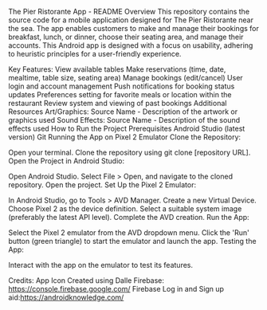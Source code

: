 The Pier Ristorante App - README
Overview
This repository contains the source code for a mobile application designed for The Pier Ristorante near the sea. The app enables customers to make and manage their bookings for breakfast, lunch, or dinner, choose their seating area, and manage their accounts. This Android app is designed with a focus on usability, adhering to heuristic principles for a user-friendly experience.

Key Features:
View available tables
Make reservations (time, date, mealtime, table size, seating area)
Manage bookings (edit/cancel)
User login and account management
Push notifications for booking status updates
Preferences setting for favorite meals or location within the restaurant
Review system and viewing of past bookings
Additional Resources
Art/Graphics: Source Name - Description of the artwork or graphics used
Sound Effects: Source Name - Description of the sound effects used
How to Run the Project
Prerequisites
Android Studio (latest version)
Git
Running the App on Pixel 2 Emulator
Clone the Repository:

Open your terminal.
Clone the repository using git clone [repository URL].
Open the Project in Android Studio:

Open Android Studio.
Select File > Open, and navigate to the cloned repository.
Open the project.
Set Up the Pixel 2 Emulator:

In Android Studio, go to Tools > AVD Manager.
Create a new Virtual Device.
Choose Pixel 2 as the device definition.
Select a suitable system image (preferably the latest API level).
Complete the AVD creation.
Run the App:

Select the Pixel 2 emulator from the AVD dropdown menu.
Click the 'Run' button (green triangle) to start the emulator and launch the app.
Testing the App:

Interact with the app on the emulator to test its features.

Credits:
App Icon Created using Dalle 
Firebase: https://console.firebase.google.com/
Firebase Log in and Sign up aid:https://androidknowledge.com/
